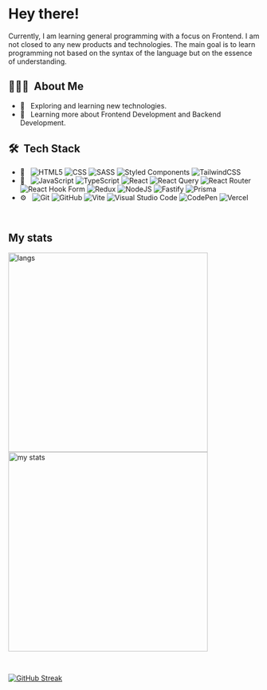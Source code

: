 <h1> Hey there!</h2>

<p>
  Currently, I am learning general programming with a focus on Frontend. I am not closed to any new products and technologies. The main goal is to learn programming not based on the syntax of the language but on the essence of understanding.
</p>

<h2> 👨🏻‍💻 &nbsp;About Me </h3>

- 🤔 &nbsp; Exploring and learning new technologies.
- 🌱 &nbsp; Learning more about Frontend Development and Backend Development.

<h2> 🛠 &nbsp;Tech Stack</h3>

- 🔧 &nbsp;
  ![HTML5](https://img.shields.io/badge/-HTML5-333333?style=flat&logo=HTML5)
  ![CSS](https://img.shields.io/badge/-CSS-333333?style=flat&logo=CSS3&logoColor=1572B6)
  ![SASS](https://img.shields.io/badge/SASS-hotpink.svg?style=for-the-badge&logo=SASS&logoColor=white&style=flat)
  ![Styled Components](https://img.shields.io/badge/styled--components-DB7093?style=for-the-badge&logo=styled-components&logoColor=white&style=flat)
  ![TailwindCSS](https://img.shields.io/badge/tailwindcss-%2338B2AC.svg?style=for-the-badge&logo=tailwind-css&logoColor=white&style=flat)
- 🔧 &nbsp;
  ![JavaScript](https://img.shields.io/badge/javascript-%23323330.svg?style=for-the-badge&logo=javascript&logoColor=%23F7DF1E&style=flat)
  ![TypeScript](https://img.shields.io/badge/typescript-%23007ACC.svg?style=for-the-badge&logo=typescript&logoColor=white&style=flat)
  ![React](https://img.shields.io/badge/react-%2320232a.svg?style=for-the-badge&logo=react&logoColor=%2361DAFB&style=flat)
  ![React Query](https://img.shields.io/badge/-React%20Query-FF4154?style=for-the-badge&logo=react%20query&logoColor=white&style=flat)
  ![React Router](https://img.shields.io/badge/React_Router-CA4245?style=for-the-badge&logo=react-router&logoColor=white&style=flat)
  ![React Hook Form](https://img.shields.io/badge/React%20Hook%20Form-%23EC5990.svg?style=for-the-badge&logo=reacthookform&logoColor=white&style=flat)
  ![Redux](https://img.shields.io/badge/redux-%23593d88.svg?style=for-the-badge&logo=redux&logoColor=white&style=flat)
  ![NodeJS](https://img.shields.io/badge/node.js-6DA55F?style=for-the-badge&logo=node.js&logoColor=white&style=flat)
  ![Fastify](https://img.shields.io/badge/fastify-%23000000.svg?style=for-the-badge&logo=fastify&logoColor=white&style=flat)
  ![Prisma](https://img.shields.io/badge/Prisma-3982CE?style=for-the-badge&logo=Prisma&logoColor=white&style=flat)
- ⚙️ &nbsp;
  ![Git](https://img.shields.io/badge/-Git-333333?style=flat&logo=git)
  ![GitHub](https://img.shields.io/badge/-GitHub-333333?style=flat&logo=github)
  ![Vite](https://img.shields.io/badge/vite-%23646CFF.svg?style=for-the-badge&logo=vite&logoColor=white&style=flat)
  ![Visual Studio Code](https://img.shields.io/badge/-Visual%20Studio%20Code-333333?style=flat&logo=visual-studio-code&logoColor=007ACC)
  ![CodePen](https://img.shields.io/badge/CodePen-white?style=for-the-badge&logo=codepen&logoColor=black&style=flat)
  ![Vercel](https://img.shields.io/badge/vercel-%23000000.svg?style=for-the-badge&logo=vercel&logoColor=white&style=flat)
  
<br/>

<h2>My stats</h3>

<p>
  <img src="https://github-readme-stats.vercel.app/api/top-langs/?username=kamzzi&layout=compact" width="400" alt="langs" />
    <br />
  <img src="https://github-readme-stats.vercel.app/api?username=kamzzi&count_private=true&show_icons=true" width="400" alt="my stats" />
</p>

<br/>

  [![GitHub Streak](https://streak-stats.demolab.com?user=kamzzi)](https://git.io/streak-stats)



